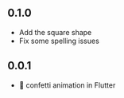 ## 0.1.0

- Add the square shape
- Fix some spelling issues

## 0.0.1

- 🎉 confetti animation in Flutter

